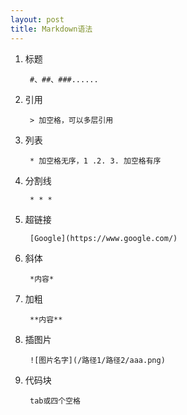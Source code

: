 ```yaml
---
layout: post
title: Markdown语法
---
```


1. 标题

        #、##、###......
        
2. 引用

        > 加空格，可以多层引用


3. 列表

        * 加空格无序，1 .2. 3. 加空格有序

4. 分割线

        * * *

5. 超链接

        [Google](https://www.google.com/)

6. 斜体

        *内容*

7. 加粗

        **内容**

8. 插图片

        ![图片名字](/路径1/路径2/aaa.png)

9. 代码块

        tab或四个空格